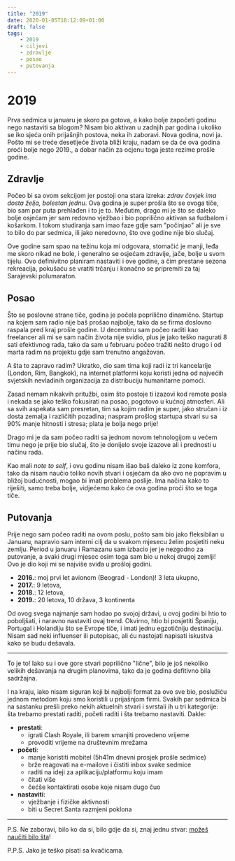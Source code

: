 ```yaml
---
title: "2019"
date: 2020-01-05T18:12:09+01:00
draft: false
tags:
    - 2019
    - ciljevi
    - zdravlje
    - posao
    - putovanja
---
```


# 2019
Prva sedmica u januaru je skoro pa gotova, a kako bolje započeti godinu nego nastaviti sa blogom?
Nisam bio aktivan u zadnjih par godina i ukoliko se iko sjeća onih prijašnjih postova, neka ih
zaboravi. Nova godina, novi ja. Pošto mi se treće desetljeće života bliži kraju, nadam se da će ova
godina proći bolje nego 2019., a dobar način za ocjenu toga jeste rezime prošle godine.

## Zdravlje
Počeo bi sa ovom sekcijom jer postoji ona stara izreka: *zdrav čovjek ima dosta želja, bolestan
jednu*. Ova godina je super prošla što se ovoga tiče, bio sam par puta prehlađen i to je to.
Međutim, drago mi je što se daleko bolje osjećam jer sam redovno vježbao i bio poprilično aktivan
sa fudbalom i košarkom. I tokom studiranja sam imao faze gdje sam "počinjao" ali je sve to bilo do
par sedmica, ili jako neredovno, što ove godine nije bio slučaj.

Ove godine sam spao na težinu koja mi odgovara, stomačić je manji, leđa me skoro nikad ne bole, i
generalno se osjećam zdravije, jače, bolje u svom tijelu. Ovo definivitno planiram nastaviti i ove
godine, a čim prestane sezona rekreacija, pokušaću se vratiti trčanju i konačno se pripremiti za
taj Sarajevski polumaraton. 

## Posao
Što se poslovne strane tiče, godina je počela poprilično dinamično. Startup na kojem sam radio nije
baš prošao najbolje, tako da se firma doslovno raspala pred kraj prošle godine. U decembru sam
počeo raditi kao freelancer ali mi se sam način života nije svidio, plus je jako teško nagurati 8
sati efektivnog rada, tako da sam u februaru počeo tražiti nešto drugo i od marta radim na projektu
gdje sam trenutno angažovan.

A šta to zapravo radim? Ukratko, dio sam tima koji radi iz tri kancelarije (London, Rim, Bangkok),
na internet platformi koju koristi jedna od najvećih svjetskih nevladinih organizacija za
distribuciju humanitarne pomoći.

Zasad nemam nikakvih pritužbi, osim što postoje ti izazovi kod remote posla i nekada se jako teško
fokusirati na posao, pogotovo u kućnoj atmosferi. Ali sa svih aspekata sam presretan, tim sa kojim
radim je super, jako stručan i iz dosta zemalja i različitih pozadina; naspram prošlog startupa
stvari su sa 90% manje hitnosti i stresa; plata je bolja nego prije!

Drago mi je da sam počeo raditi sa jednom novom tehnologijom u većem timu nego je prije bio slučaj,
što je donijelo svoje izazove ali i prednosti u načinu rada.

Kao mali *note to self*, i ovu godinu nisam išao baš daleko iz zone komfora, tako da nisam naučio
toliko novih stvari i osjećam da ako ovo ne popravim u bližoj budućnosti, mogao bi imati problema
poslije. Ima načina kako to riješiti, samo treba bolje, vidjećemo kako će ova godina proći što se
toga tiče.

## Putovanja
Prije nego sam počeo raditi na ovom poslu, pošto sam bio jako fleksibilan u Januaru, napravio sam
interni cilj da u svakom mjesecu želim posjetiti neku zemlju. Period u januaru i Ramazanu sam
izbacio jer je nezgodno za putovanje, a svaki drugi mjesec osim toga sam bio u nekoj drugoj zemlji!
Ovo je dio koji mi se najviše sviđa u prošloj godini.

- **2016.**: moj prvi let avionom (Beograd - London)! 3 leta ukupno, 
- **2017.**: 9 letova,
- **2018.**: 12 letova,
- **2019.**: 20 letova, 10 država, 3 kontinenta

Od ovog svega najmanje sam hodao po svojoj državi, u ovoj godini bi htio to poboljšati, i naravno
nastaviti ovaj trend. Okvirno, htio bi posjetiti Španiju, Portugal i Holandiju što se Evrope tiče,
i imati jednu egzotičniju destinaciju. Nisam sad neki influenser ili putopisac, ali ću nastojati
napisati iskustva kako se budu dešavala.

***
To je to! Iako su i ove gore stvari poprilično "lične", bilo je još nekoliko velikih dešavanja na
drugim planovima, tako da je godina defitivno bila sadržajna.

I na kraju, iako nisam siguran koji bi najbolji format za ovo sve bio, poslužiću jednom metodom
koju smo koristili u prijašnjom firmi. Svakih par sedmica bi na sastanku prešli preko nekih
aktuelnih stvari i svrstali ih u tri kategorije: šta trebamo prestati raditi, početi raditi i šta
trebamo nastaviti. Dakle:

- **prestati**:
    - igrati Clash Royale, ili barem smanjiti provedeno vrijeme
    - provoditi vrijeme na društevnim mrežama
- **početi**:
    - manje koristiti mobitel (5h41m dnevni prosjek prošle sedmice)
    - brže reagovati na e-mailove i čistiti inbox svake sedmice
    - raditi na ideji za aplikaciju/platformu koju imam
    - čitati više
    - čećše kontaktirati osobe koje nisam dugo čuo
- **nastaviti**:
    - vježbanje i fizičke aktivnosti
    - biti u Secret Santa razmjeni poklona

***

P.S. Ne zaboravi, bilo ko da si, bilo gdje da si, znaj jednu stvar: [možeš naučiti bilo
šta](https://www.youtube.com/watch?v=JC82Il2cjqA)!

P.P.S. Jako je teško pisati sa kvačicama.